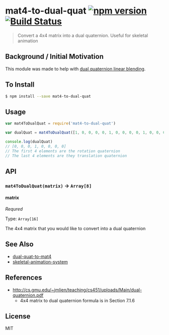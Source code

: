 mat4-to-dual-quat [![npm version](https://badge.fury.io/js/mat4-to-dual-quat.svg)](http://badge.fury.io/js/mat4-to-dual-quat) [![Build Status](https://travis-ci.org/chinedufn/mat4-to-dual-quat.svg?branch=master)](https://travis-ci.org/chinedufn/mat4-to-dual-quat)
===============

> Convert a 4x4 matrix into a dual quaternion. Useful for skeletal animation

## Background / Initial Motivation

This module was made to help with [dual quaternion linear blending](https://www.cs.utah.edu/~ladislav/kavan07skinning/kavan07skinning.pdf).

## To Install

```sh
$ npm install --save mat4-to-dual-quat
```

## Usage

```js
var mat4ToDualQuat = require('mat4-to-dual-quat')

var dualQuat = mat4ToDualQuat([1, 0, 0, 0, 0, 1, 0, 0, 0, 0, 1, 0, 0, 0, 0, 1])

console.log(dualQuat)
// [0, 0, 0, 1, 0, 0, 0, 0]
// The first 4 elements are the rotation quaternion
// The last 4 elements are they translation quaternion
```

## API

### `mat4ToDualQuat(matrix)` -> `Array[8]`

#### matrix

*Requred*

Type: `Array[16]`

The 4x4 matrix that you would like to convert into a dual quaternion

## See Also

- [dual-quat-to-mat4](https://github.com/chinedufn/dual-quat-to-mat4)
- [skeletal-animation-system](https://github.com/chinedufn/skeletal-animation-system)

## References

- http://cs.gmu.edu/~jmlien/teaching/cs451/uploads/Main/dual-quaternion.pdf
  - 4x4 matrix to dual quaternion formula is in Section 7.1.6

## License

MIT
